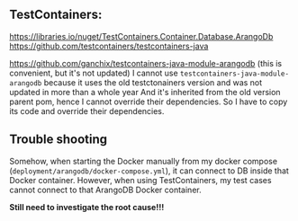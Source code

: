 ## TestContainers:
https://libraries.io/nuget/TestContainers.Container.Database.ArangoDb
https://github.com/testcontainers/testcontainers-java

https://github.com/ganchix/testcontainers-java-module-arangodb (this is convenient, but it's not updated)
        I cannot use `testcontainers-java-module-arangodb` because it uses the old testctonainers version and was not updated in more than a whole year
        And it's inherited from the old version parent pom, hence I cannot override their dependencies.
        So I have to copy its code and override their dependencies.

## Trouble shooting
Somehow, when starting the Docker manually from my docker compose (`deployment/arangodb/docker-compose.yml`), it can connect to DB inside that Docker container.
However, when using TestContainers, my test cases cannot connect to that ArangoDB Docker container.

**Still need to investigate the root cause!!!**